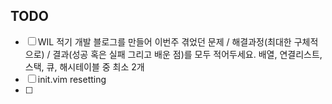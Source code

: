 ## TODO

- [ ] WIL 적기 
개발 블로그를 만들어 이번주 겪었던 문제 / 해결과정(최대한 구체적으로) / 결과(성공 혹은 실패 그리고 배운 점)를 모두 적어두세요.
배열, 연결리스트, 스택, 큐, 해시테이블 중 최소 2개
- [ ] init.vim resetting
- [ ] 

